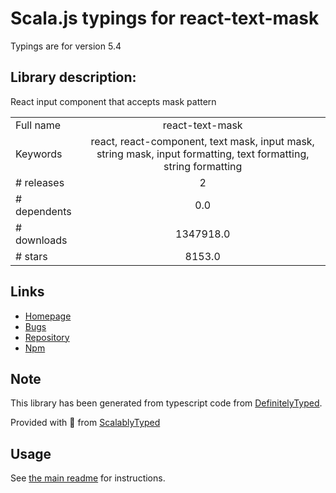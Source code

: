
# Scala.js typings for react-text-mask

Typings are for version 5.4

## Library description:
React input component that accepts mask pattern

|                    |                 |
| ------------------ | :-------------: |
| Full name          | react-text-mask |
| Keywords           | react, react-component, text mask, input mask, string mask, input formatting, text formatting, string formatting |
| # releases         | 2 |
| # dependents       | 0.0 |
| # downloads        | 1347918.0 |
| # stars            | 8153.0 |

## Links
- [Homepage](https://github.com/text-mask/text-mask/tree/master/react/#readme)
- [Bugs](https://github.com/text-mask/text-mask/issues)
- [Repository](https://github.com/text-mask/text-mask)
- [Npm](https://www.npmjs.com/package/react-text-mask)
    


## Note
This library has been generated from typescript code from [DefinitelyTyped](https://definitelytyped.org).

Provided with :purple_heart: from [ScalablyTyped](https://github.com/oyvindberg/ScalablyTyped)

## Usage
See [the main readme](../../readme.md) for instructions.


